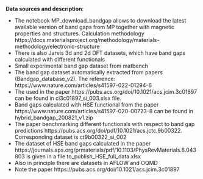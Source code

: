 <b>Data sources and description</b>: <br>

<ul>
  <li>The notebook MP_download_bandgap allows to download the latest available version of band gaps from MP 
    together with magnetic properties and structures. Calculation methodology https://docs.materialsproject.org/methodology/materials-methodology/electronic-structure 
    </li>
  <li>There is also Jarvis 3d and 2d DFT datasets, which have band gaps calculated with different functionals</li>
  <li>Small experimental band gap dataset from matbench</li>
  <li>The band gap dataset automatically extracted from papers (Bandgap_database_v2). The reference: https://www.nature.com/articles/s41597-022-01294-6</li>
  <li>The used in the paper https://pubs.acs.org/doi/10.1021/acs.jcim.3c01897 can be found in ci3c01897_si_003.xlsx file.</li>
  <li>Band gaps calculated with HSE functional from the paper https://www.nature.com/articles/s41597-020-00723-8 can be found in hybrid_bandgap_200821_v1.zip</li>
  <li>The paper benchmarking different functionals with respect to band gap predictions https://pubs.acs.org/doi/pdf/10.1021/acs.jctc.9b00322. Corresponding dataset is ct9b00322_si_002</li>
  <li>The dataset of HSE band gaps calculated in the paper https://journals.aps.org/prmaterials/pdf/10.1103/PhysRevMaterials.8.043803 is given in a file to_publish_HSE_full_data.xlsx</li>
  <li>Also in principle there are datasets in AFLOW and OQMD</li>
  <li>Note the paper https://pubs.acs.org/doi/10.1021/acs.jcim.3c01897</li>
</ul>
